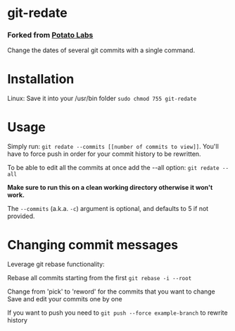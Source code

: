 # git-redate
### Forked from [Potato Labs](http://taterlabs.com)

Change the dates of several git commits with a single command.

# Installation

Linux: 
Save it into your /usr/bin folder
```sudo chmod 755 git-redate```

# Usage

Simply run: `git redate --commits [[number of commits to view]]`.  You'll have to force push in order for your commit history to be rewritten.

To be able to edit all the commits at once add the --all option: `git redate --all`

**Make sure to run this on a clean working directory otherwise it won't work.**

The `--commits` (a.k.a. `-c`) argument is optional, and defaults to 5 if not provided.


# Changing commit messages

Leverage git rebase functionality:

Rebase all commits starting from the first
```git rebase -i --root```

Change from 'pick' to 'reword' for the commits that you want to change
Save and edit your commits one by one

If you want to push you need to
```git push --force example-branch```
to rewrite history 
